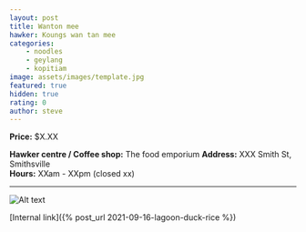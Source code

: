 ```yaml
---
layout: post
title: Wanton mee
hawker: Koungs wan tan mee
categories: 
    - noodles
    - geylang
    - kopitiam
image: assets/images/template.jpg
featured: true
hidden: true
rating: 0
author: steve
---
```



**Price:** $X.XX  

**Hawker centre / Coffee shop:** The food emporium
**Address:** XXX Smith St, Smithsville  
**Hours:** XXam - XXpm (closed xx)  

***  

![Alt text](/assets/images/image.jpg "description text")

[Internal link]({% post_url 2021-09-16-lagoon-duck-rice %})